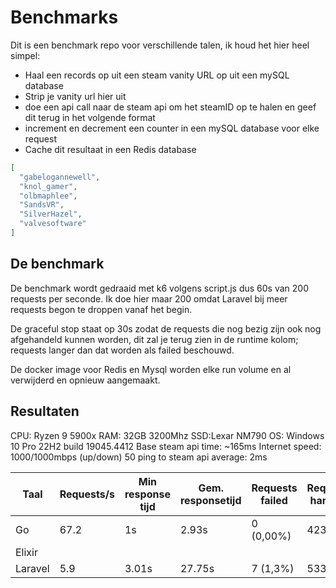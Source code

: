 # Benchmarks

Dit is een benchmark repo voor verschillende talen, ik houd het hier heel simpel:
- Haal een records op uit een steam vanity URL op uit een mySQL database
- Strip je vanity url hier uit
- doe een api call naar de steam api om het steamID op te halen en geef dit terug in het volgende format
- increment en decrement een counter in een mySQL database voor elke request
- Cache dit resultaat in een Redis database
```json
[
  "gabelogannewell",
  "knol_gamer",
  "olbmaphlee",
  "SandsVR",
  "SilverHazel",
  "valvesoftware"
]
```

## De benchmark
De benchmark wordt gedraaid met k6 volgens script.js dus 60s van 200 requests per seconde.
Ik doe hier maar 200 omdat Laravel bij meer requests begon te droppen vanaf het begin.

De graceful stop staat op 30s zodat de requests die nog bezig zijn ook nog afgehandeld kunnen worden, dit zal je terug zien in de runtime kolom; requests langer dan dat worden als failed beschouwd.

De docker image voor Redis en Mysql worden elke run volume en al verwijderd en opnieuw aangemaakt.

## Resultaten
CPU: Ryzen 9 5900x
RAM: 32GB 3200Mhz
SSD:Lexar NM790
OS: Windows 10 Pro 22H2 build 19045.4412
Base steam api time: ~165ms
Internet speed: 1000/1000mbps (up/down)
50 ping to steam api average: 2ms

| Taal    | Requests/s | Min response tijd | Gem. responsetijd | Requests failed | Requests handled | runtime |
|---------|------------|-------------------|-------------------|-----------------|------------------|---------|
| Go      | 67.2       | 1s                | 2.93s             | 0 (0,00%)       | 4234             | 63s     |
| Elixir  |            |                   |                   |                 |                  |         |
| Laravel | 5.9        | 3.01s             | 27.75s            | 7 (1,3%)        | 533              | 90s     |